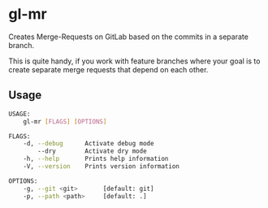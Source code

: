 # gl-mr

Creates Merge-Requests on GitLab based on the commits in a separate branch.

This is quite handy, if you work with feature branches where your goal is to create separate
merge requests that depend on each other.

## Usage

```sh
USAGE:
    gl-mr [FLAGS] [OPTIONS]

FLAGS:
    -d, --debug      Activate debug mode
        --dry        Activate dry mode
    -h, --help       Prints help information
    -V, --version    Prints version information

OPTIONS:
    -g, --git <git>       [default: git]
    -p, --path <path>     [default: .]
```
